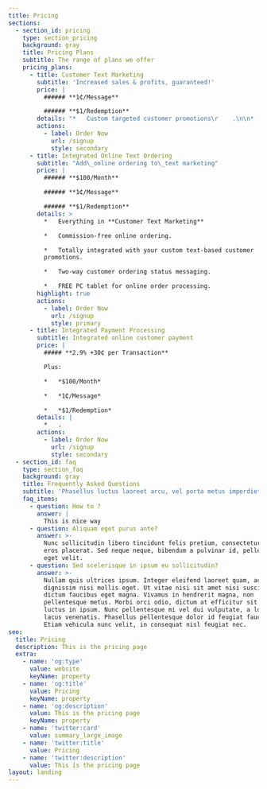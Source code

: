 ```yaml
---
title: Pricing
sections:
  - section_id: pricing
    type: section_pricing
    background: gray
    title: Pricing Plans
    subtitle: The range of plans we offer
    pricing_plans:
      - title: Customer Text Marketing
        subtitle: 'Increased sales & profits, guaranteed!'
        price: |
          ###### **1₵/Message**

          ###### **$1/Redemption**
        details: "*   Custom targeted customer promotions\r    .\n\n*   Private, dedicated text-based connection.\n\n*   Automated customer promotion delivery.\n\n*   Automated redemption tracking.\n\n*   Ongoing managed services.\n\n*   Real time reporting.\n"
        actions:
          - label: Order Now
            url: /signup
            style: secondary
      - title: Integrated Online Text Ordering
        subtitle: "Add\_online ordering to\_text marketing"
        price: |
          ###### **$100/Month**

          ###### **1₵/Message**

          ###### **$1/Redemption**
        details: >
          *   Everything in **Customer Text Marketing**

          *   Commission-free online ordering.

          *   Totally integrated with your custom text-based customer
          promotions.

          *   Two-way customer ordering status messaging.

          *   FREE PC tablet for online order processing.
        highlight: true
        actions:
          - label: Order Now
            url: /signup
            style: primary
      - title: Integrated Payment Processing
        subtitle: Integrated online customer payment
        price: |
          ##### **2.9% +30₵ per Transaction**

          Plus:

          *   *$100/Month*

          *   *1₵/Message*

          *   *$1/Redemption*
        details: |
          *   .
        actions:
          - label: Order Now
            url: /signup
            style: secondary
  - section_id: faq
    type: section_faq
    background: gray
    title: Frequently Asked Questions
    subtitle: 'Phasellus luctus laoreet arcu, vel porta metus imperdiet sit amet.'
    faq_items:
      - question: How to ?
        answer: |
          This is nice way 
      - question: Aliquam eget purus ante?
        answer: >-
          Nunc sollicitudin libero tincidunt felis pretium, consectetur aliquam
          eros placerat. Sed neque neque, bibendum a pulvinar id, pellentesque
          eget velit.
      - question: Sed scelerisque in ipsum eu sollicitudin?
        answer: >-
          Nullam quis ultrices ipsum. Integer eleifend laoreet quam, ac
          dignissim nisi mollis eget. Ut vitae nisi sit amet nisi suscipit
          dictum faucibus eget magna. Vivamus in hendrerit magna, non
          pellentesque metus. Morbi orci odio, dictum at efficitur sit amet,
          luctus in ipsum. Nunc pellentesque mi vel dui vulputate, a lobortis
          lacus venenatis. Phasellus pellentesque dolor id feugiat faucibus.
          Etiam vehicula nunc velit, in consequat nisl feugiat nec.
seo:
  title: Pricing
  description: This is the pricing page
  extra:
    - name: 'og:type'
      value: website
      keyName: property
    - name: 'og:title'
      value: Pricing
      keyName: property
    - name: 'og:description'
      value: This is the pricing page
      keyName: property
    - name: 'twitter:card'
      value: summary_large_image
    - name: 'twitter:title'
      value: Pricing
    - name: 'twitter:description'
      value: This is the pricing page
layout: landing
---
```

